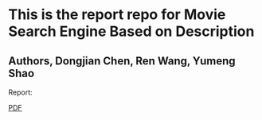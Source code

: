 # This is the report repo for Movie Search Engine Based on Description

## Authors, Dongjian Chen, Ren Wang, Yumeng Shao

Report:

[PDF](./main.pdf)

